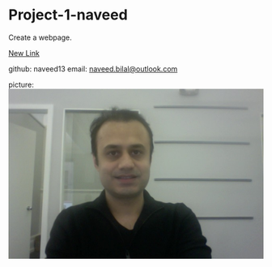 # Project-1-naveed
Create a webpage.

[New Link](http://compositecode.com)



github: naveed13
email: naveed.bilal@outlook.com

picture:
![my Image](https://github.com/naveed13/Project-1/blob/master/Photo%20on%202-4-15%20at%201.04%20PM.jpg)


